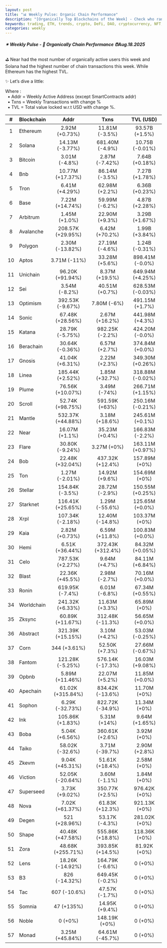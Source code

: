 ```yaml
---
layout: post
title: "📊 Weekly Pulse: Organic Chain Performance"
description: "[Organically Top Blockchains of the Week] - Check who ranked first this week in address, transactions and TVL"
keywords: trading, ETH, trends, crypto, DeFi, DAO, cryptocurrency, NFT, assets, web3, solana, SEC
categories: weekly
---
```


##### ✴ Weekly Pulse - 📌 *Organically Chain Performance ⏰Aug.18.2025*

⛳ Near had the most number of organically active users this week and Solana had the highest number of chain transactions this week. While Ethereum has the highest TVL.

✨ Let’s dive a little:

Where :  
&nbsp; ▪ Addr = Weekly Active Address (except SmartContracts addr)  
&nbsp; ▪ Txns = Weekly Transactions with change %  
&nbsp; ▪ TVL = Total value locked w.r.t USD with change %.  

| # | Blockchain |   Addr   |   Txns  | TVL (USD) |
|:-:|:-----------|:--------:|:-------:|:---------:|
|1 | Ethereum | 2.92M (+0.73%) | 11.81M (-3.5%) | 93.57B (+1.5%) |
|2 | Solana | 14.13M (-3.77%) | 681.40M (-4.9%) | 10.75B (-0.01%) |
|3 | Bitcoin | 3.01M (-4.8%) | 2.87M (-7.42%) | 7.64B (+0.18%) |
|4 | Bnb | 10.77M (+17.37%) | 86.14M (-3.5%) | 7.27B (+1.78%) |
|5 | Tron | 6.41M (+4.29%) | 62.98M (+2.2%) | 6.36B (+0.23%) |
|6 | Base | 7.22M (+14.74%) | 59.99M (-6.2%) | 4.87B (+2.28%) |
|7 | Arbitrum | 1.45M (+1.0%) | 22.90M (+9.3%) | 3.29B (+1.67%) |
|8 | Avalanche | 208.57K (+29.95%) | 6.42M (+70.2%) | 1.99B (+3.84%) |
|9 | Polygon | 2.30M (-13.82%) | 27.19M (-4.6%) | 1.24B (-0.31%) |
|10 | Aptos | 3.71M (-11%) | 33.28M (+5.6%) | 898.41M (-0.0%) |
|11 | Unichain | 96.20K (+91.94%) | 8.37M (+19.5%) | 649.94M (+4.25%) |
|12 | Sei | 3.54M (-8.2%) | 40.51M (+0.7%) | 628.53M (-0.03%) |
|13 | Optimism | 392.53K (-9.67%) | 7.80M (-6%) | 491.15M (+1.7%) |
|14 | Sonic | 67.48K (+28.56%) | 2.67M (+16.2%) | 441.98M (+4.3%) |
|15 | Katana | 28.79K (-5.75%) | 982.25K (-2.2%) | 424.20M (-0.0%) |
|16 | Berachain | 30.64K (-0.36%) | 6.57M (+2.7%) | 374.84M (+0.0%) |
|17 | Gnosis | 41.04K (+6.31%) | 2.22M (+2.3%) | 349.30M (+0.26%) |
|18 | Linea | 185.44K (+2.52%) | 1.85M (+32.7%) | 318.88M (-0.02%) |
|19 | Plume | 76.56K (+10.07%) | 3.49M (-74%) | 266.71M (+1.15%) |
|20 | Scroll | 52.74K (+98.75%) | 591.59K (+63%) | 250.16M (-0.21%) |
|21 | Mantle | 532.37K (+44.88%) | 3.18M (+18.6%) | 245.61M (+0.1%) |
|22 | Near | 16.07M (+1.1%) | 35.23M (+0.4%) | 166.83M (-2.2%) |
|23 | Flare | 30.80K (-9.24%) | 3.27M (+0%) | 163.11M (+0.97%) |
|24 | Bob | 22.48K (+32.04%) | 437.32K (+12.4%) | 157.89M (+0%) |
|25 | Ton | 1.27M (-2.01%) | 14.92M (+9.6%) | 154.69M (+0%) |
|26 | Stellar | 154.84K (-3.5%) | 28.72M (-2.9%) | 150.55M (+0.25%) |
|27 | Starknet | 116.41K (+25.65%) | 1.29M (-55.6%) | 125.65M (+0.0%) |
|28 | Xrpl | 107.34K (-2.18%) | 12.40M (-14.8%) | 103.37M (+0%) |
|29 | Kaia | 2.82M (+0.73%) | 6.59M (+11.8%) | 100.83M (+0.0%) |
|30 | Hemi | 6.51K (+36.44%) | 372.43K (+312.4%) | 84.32M (+0.05%) |
|31 | Celo | 787.53K (+2.27%) | 9.64M (+4.7%) | 84.11M (+6.84%) |
|32 | Blast | 22.36K (+45.5%) | 2.98M (-2.7%) | 70.16M (+0.0%) |
|33 | Ronin | 619.95K (-7.4%) | 6.01M (-6.8%) | 67.34M (+0.55%) |
|34 | Worldchain | 241.32K (+6.33%) | 11.63M (+3.3%) | 65.89M (+0%) |
|35 | Zksync | 60.89K (+11.67%) | 312.48K (-11.3%) | 56.65M (+0.0%) |
|36 | Abstract | 321.39K (+15.15%) | 3.10M (+4.2%) | 53.03M (-0.25%) |
|37 | Corn | 344 (+3.61%) | 52.50K (+7.3%) | 27.66M (-0.67%) |
|38 | Fantom | 121.28K (-5.25%) | 576.14K (-17.3%) | 16.03M (+9.08%) |
|39 | Opbnb | 5.89M (+11.46%) | 22.07M (+5.2%) | 11.85M (+0.0%) |
|40 | Apechain | 61.02K (+315.84%) | 834.42K (-13.6%) | 11.70M (+0%) |
|41 | Sophon | 6.29K (-32.73%) | 822.72K (-34.9%) | 11.34M (+0%) |
|42 | Ink | 105.86K (+1.83%) | 5.31M (+14%) | 9.64M (+1.65%) |
|43 | Boba | 5.04K (+6.56%) | 360.61K (+2.6%) | 3.92M (+0%) |
|44 | Taiko | 58.02K (-32.6%) | 3.71M (-39.7%) | 2.90M (+2.8%) |
|45 | Zkevm | 9.04K (+45.31%) | 51.61K (+18.4%) | 2.58M (+0%) |
|46 | Viction | 52.05K (-20.64%) | 3.60M (-1.1%) | 1.84M (+0%) |
|47 | Superseed | 3.73K (+9.02%) | 350.77K (+2.5%) | 976.42K (+0%) |
|48 | Nova | 7.02K (+61.37%) | 61.83K (+12.3%) | 921.13K (+0%) |
|49 | Degen | 521 (+28.96%) | 53.17K (-4.3%) | 281.02K (+0%) |
|50 | Shape | 40.48K (+47.58%) | 555.86K (+18.8%) | 118.36K (+0%) |
|51 | Zora | 48.68K (+255.71%) | 393.85K (+14.5%) | 81.92K (+0%) |
|52 | Lens | 18.26K (-14.92%) | 164.79K (-6.6%) | 0 (+0%) |
|53 | B3 | 826 (-14.32%) | 649.45K (-0.2%) | 0 (+0%) |
|54 | Tac | 607 (-10.6%) | 47.57K (-1.7%) | 0 (+0%) |
|55 | Somnia | 47 (+135%) | 14.95K (+9.4%) | 0 (+0%) |
|56 | Noble | 0 (+0%) | 148.19K (+0%) | 0 (+0%) |
|57 | Monad | 3.25M (+45.84%) | 64.61M (-45.7%) | 0 (+0%) |